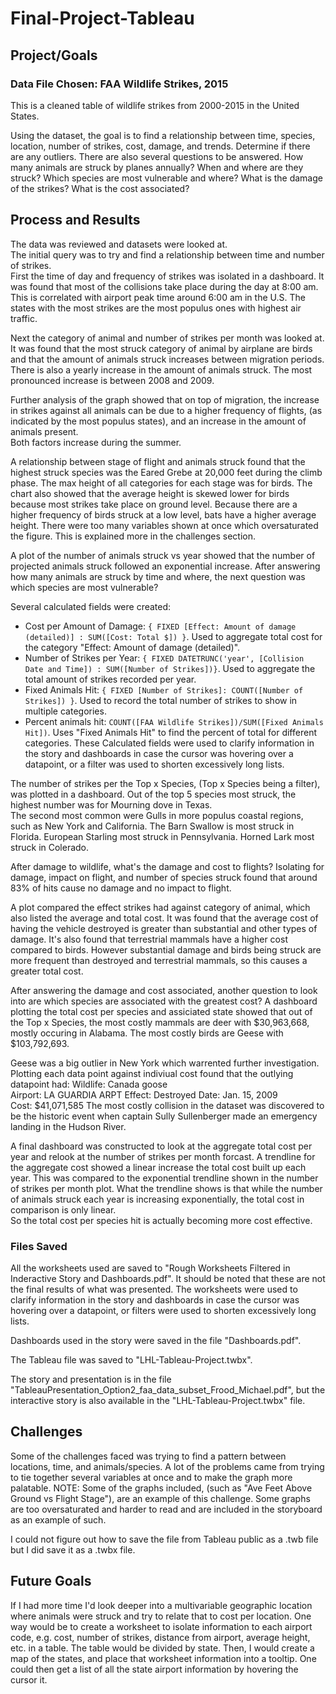 # Final-Project-Tableau

## Project/Goals
### Data File Chosen: FAA Wildlife Strikes, 2015
This is a cleaned table of wildlife strikes from 2000-2015 in the United States. 

Using the dataset, the goal is to find a relationship between time, species, location, number of strikes, cost, damage, and trends.
Determine if there are any outliers.
There are also several questions to be answered.
How many animals are struck by planes annually?
When and where are they struck?
Which species are most vulnerable and where?
What is the damage of the strikes?
What is the cost associated?

## Process and Results
The data was reviewed and datasets were looked at.  
The initial query was to try and find a relationship between time and number of strikes.  
First the time of day and frequency of strikes was isolated in a dashboard.
It was found that most of the collisions take place during the day at 8:00 am. This is correlated with airport peak time around 6:00 am in the U.S.
The states with the most strikes are the most populus ones with highest air traffic.

Next the category of animal and number of strikes per month was looked at.
It was found that the most struck category of animal by airplane are birds and that the amount of animals struck increases between migration periods.
There is also a yearly increase in the amount of animals struck.  The most pronounced increase is between 2008 and 2009.

Further analysis of the graph showed that on top of migration, the increase in strikes against all animals can be due to a higher frequency of flights,
(as indicated by the most populus states), and an increase in the amount of animals present.  
Both factors increase during the summer.

A relationship between stage of flight and animals struck found that the highest struck species was the Eared Grebe at 20,000 feet during the climb phase.
The max height of all categories for each stage was for birds.
The chart also showed that the average height is skewed lower for birds because most strikes take place on ground level.
Because there are a higher frequency of birds struck at a low level, bats have a higher average height.
There were too many variables shown at once which oversaturated the figure.  This is explained more in the challenges section.

A plot of the number of animals struck vs year showed that the number of projected animals struck followed an exponential increase.
After answering how many animals are struck by time and where, the next question was which species are most vulnerable?

Several calculated fields were created:
- Cost per Amount of Damage: ```{ FIXED [Effect: Amount of damage (detailed)] : SUM([Cost: Total $]) }```.  Used to aggregate total cost for the category "Effect: Amount of damage (detailed)".
- Number of Strikes per Year: ```{ FIXED DATETRUNC('year', [Collision Date and Time]) : SUM([Number of Strikes])}```.  Used to aggregate the total amount of strikes recorded per year.
- Fixed Animals Hit: ```{ FIXED [Number of Strikes]: COUNT([Number of Strikes]) }```.  Used to record the total number of strikes to show in multiple categories.
- Percent animals hit: ```COUNT([FAA Wildlife Strikes])/SUM([Fixed Animals Hit])```.  Uses "Fixed Animals Hit" to find the percent of total for different categories.
These Calculated fields were used to clarify information in the story and dashboards in case the cursor was hovering over a datapoint,
or a filter was used to shorten excessively long lists.  

The number of strikes per the Top x Species, (Top x Species being a filter), was plotted in a dashboard.
Out of the top 5 species most struck, the highest number was for Mourning dove in Texas.  
The second most common were Gulls in more populus coastal regions, such as New York and California.
The Barn Swallow is most struck in Florida.
European Starling most struck in Pennsylvania.
Horned Lark most struck in Colerado.

After damage to wildlife, what's the damage and cost to flights?
Isolating for damage, impact on flight, and number of species struck found that around 
83% of hits cause no damage and no impact to flight.

A plot compared the effect strikes had against category of animal, which also listed the average and total cost.
It was found that the average cost of having the vehicle destroyed is greater than substantial and other types of damage.
It's also found that terrestrial mammals have a higher cost compared to birds.
However substantial damage and birds being struck are more frequent than destroyed and terrestrial mammals, so this causes a greater total cost.

After answering the damage and cost associated, another question to look into are which species are associated with the greatest cost?
A dashboard plotting the total cost per species and assiciated state showed that out of the Top x Species,
the most costly mammals are deer with $30,963,668, mostly occuring in Alabama.
The most costly birds are Geese with $103,792,693.

Geese was a big outlier in New York which warrented further investigation.
Plotting each data point against indiviual cost found that the outlying datapoint had:
Wildlife: Canada goose        
Airport: LA GUARDIA ARPT
Effect: Destroyed
Date: Jan. 15, 2009        
Cost: $41,071,585
The most costly collision in the dataset was discovered to be the historic event when captain Sully Sullenberger made an emergency landing in the Hudson River.

A final dashboard was constructed to look at the aggregate total cost per year and relook at the number of strikes per month forcast.
A trendline for the aggregate cost showed a linear increase the total cost built up each year.
This was compared to the exponential trendline shown in the number of strikes per month plot.
What the trendline shows is that while the number of animals struck each year is increasing exponentially,
the total cost in comparison is only linear.  
So the total cost per species hit is actually becoming more cost effective.

### Files Saved
All the worksheets used are saved to "Rough Worksheets Filtered in Inderactive Story and Dashboards.pdf".
It should be noted that these are not the final results of what was presented.
The worksheets were used to clarify information in the story and dashboards in case the cursor was hovering over a datapoint,
or filters were used to shorten excessively long lists.

Dashboards used in the story were saved in the file "Dashboards.pdf".

The Tableau file was saved to "LHL-Tableau-Project.twbx".

The story and presentation is in the file "TableauPresentation_Option2_faa_data_subset_Frood_Michael.pdf",
but the interactive story is also available in the "LHL-Tableau-Project.twbx" file.

## Challenges 
Some of the challenges faced was trying to find a pattern between locations, time, and animals/species.
A lot of the problems came from trying to tie together several variables at once and to make the graph more palatable.
NOTE: Some of the graphs included, (such as "Ave Feet Above Ground vs Flight Stage"), are an example of this challenge.
Some graphs are too oversaturated and harder to read and are included in the storyboard as an example of such.

I could not figure out how to save the file from Tableau public as a .twb file but I did save it as a .twbx file.

## Future Goals
If I had more time I'd look deeper into a multivariable geographic location where animals were struck and try to relate that to cost per location.
One way would be to create a worksheet to isolate information to each airport code, e.g. cost, number of strikes, distance from airport, average height, etc. in a table.
The table would be divided by state.  Then, I would create a map of the states, and place that worksheet information into a tooltip.
One could then get a list of all the state airport information by hovering the cursor it.
